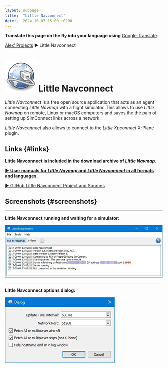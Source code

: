 ```yaml
---
layout: subpage
title:  "Little Navconnect"
date:   2024-10-07 15:00 +0200
---
```


**Translate this page on the fly into your language using** [Google Translate](https://translate.google.com/translate?sl=en&u=https%3A%2F%2Falbar965.github.io%2Flittlenavconnect.html).

[Alex’ Projects](index.html) ► Little Navconnect
# ![Little Navconnect](assets/images/navconnect.png) Little Navconnect

*Little Navconnect* is a free open source application that acts as an agent connecting *Little Navmap* with a flight simulator. This allows to use *Little Navmap* on remote, Linux or macOS computers and saves the the pain of setting up SimConnect links across a network.

*Little Navconnect* also allows to connect to the *Little Xpconnect* X-Plane plugin.

## Links {#links}

**Little Navconnect is included in the download archive of _Little Navmap_.**

[**► User manuals for _Little Navmap_ and _Little Navconnect_ in all formats and languages.**](/manuals.html)

[► GitHub Little Navconnect Project and Sources](https://github.com/albar965/littlenavconnect)

## Screenshots {#screenshots}

----
**Little Navconnect running and waiting for a simulator:**

![Little Navconnect](assets/images/littlenavconnect.jpg)

----
**Little Navconnect options dialog:**

![Little Navconnect Options](assets/images/littlenavconnectoptions.jpg)
